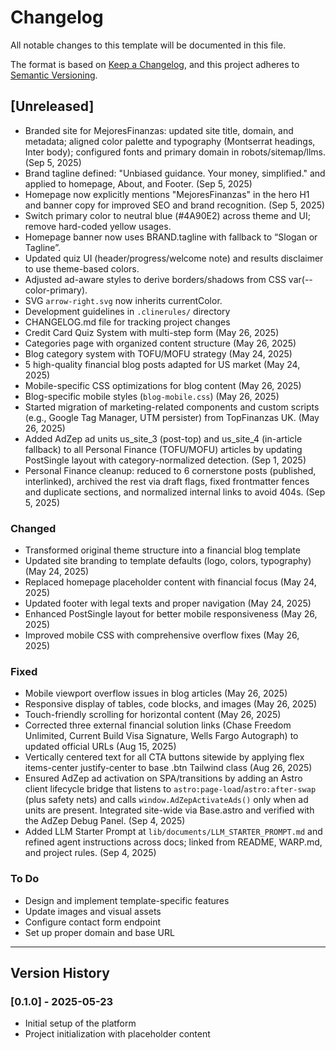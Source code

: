 # Changelog

All notable changes to this template will be documented in this file.

The format is based on [Keep a Changelog](https://keepachangelog.com/en/1.0.0/),
and this project adheres to [Semantic Versioning](https://semver.org/spec/v2.0.0.html).

## [Unreleased]

- Branded site for MejoresFinanzas: updated site title, domain, and metadata; aligned color palette and typography (Montserrat headings, Inter body); configured fonts and primary domain in robots/sitemap/llms. (Sep 5, 2025)
- Brand tagline defined: "Unbiased guidance. Your money, simplified." and applied to homepage, About, and Footer. (Sep 5, 2025)
- Homepage now explicitly mentions "MejoresFinanzas" in the hero H1 and banner copy for improved SEO and brand recognition. (Sep 5, 2025)
- Switch primary color to neutral blue (#4A90E2) across theme and UI; remove hard-coded yellow usages.
- Homepage banner now uses BRAND.tagline with fallback to “Slogan or Tagline”.
- Updated quiz UI (header/progress/welcome note) and results disclaimer to use theme-based colors.
- Adjusted ad-aware styles to derive borders/shadows from CSS var(--color-primary).
- SVG `arrow-right.svg` now inherits currentColor.
- Development guidelines in `.clinerules/` directory
- CHANGELOG.md file for tracking project changes
- Credit Card Quiz System with multi-step form (May 26, 2025)
- Categories page with organized content structure (May 26, 2025)
- Blog category system with TOFU/MOFU strategy (May 24, 2025)
- 5 high-quality financial blog posts adapted for US market (May 24, 2025)
- Mobile-specific CSS optimizations for blog content (May 26, 2025)
- Blog-specific mobile styles (`blog-mobile.css`) (May 26, 2025)
- Started migration of marketing-related components and custom scripts (e.g., Google Tag Manager, UTM persister) from TopFinanzas UK. (May 26, 2025)
- Added AdZep ad units us_site_3 (post-top) and us_site_4 (in-article fallback) to all Personal Finance (TOFU/MOFU) articles by updating PostSingle layout with category-normalized detection. (Sep 1, 2025)
- Personal Finance cleanup: reduced to 6 cornerstone posts (published, interlinked), archived the rest via draft flags, fixed frontmatter fences and duplicate sections, and normalized internal links to avoid 404s. (Sep 5, 2025)

### Changed

- Transformed original theme structure into a financial blog template
- Updated site branding to template defaults (logo, colors, typography) (May 24, 2025)
- Replaced homepage placeholder content with financial focus (May 24, 2025)
- Updated footer with legal texts and proper navigation (May 24, 2025)
- Enhanced PostSingle layout for better mobile responsiveness (May 26, 2025)
- Improved mobile CSS with comprehensive overflow fixes (May 26, 2025)

### Fixed

- Mobile viewport overflow issues in blog articles (May 26, 2025)
- Responsive display of tables, code blocks, and images (May 26, 2025)
- Touch-friendly scrolling for horizontal content (May 26, 2025)
- Corrected three external financial solution links (Chase Freedom Unlimited, Current Build Visa Signature, Wells Fargo Autograph) to updated official URLs (Aug 15, 2025)
- Vertically centered text for all CTA buttons sitewide by applying flex items-center justify-center to base .btn Tailwind class (Aug 26, 2025)
- Ensured AdZep ad activation on SPA/transitions by adding an Astro client lifecycle bridge that listens to `astro:page-load`/`astro:after-swap` (plus safety nets) and calls `window.AdZepActivateAds()` only when ad units are present. Integrated site-wide via Base.astro and verified with the AdZep Debug Panel. (Sep 4, 2025)
- Added LLM Starter Prompt at `lib/documents/LLM_STARTER_PROMPT.md` and refined agent instructions across docs; linked from README, WARP.md, and project rules. (Sep 4, 2025)

### To Do

- Design and implement template-specific features
- Update images and visual assets
- Configure contact form endpoint
- Set up proper domain and base URL

---

## Version History

### [0.1.0] - 2025-05-23

- Initial setup of the platform
- Project initialization with placeholder content
